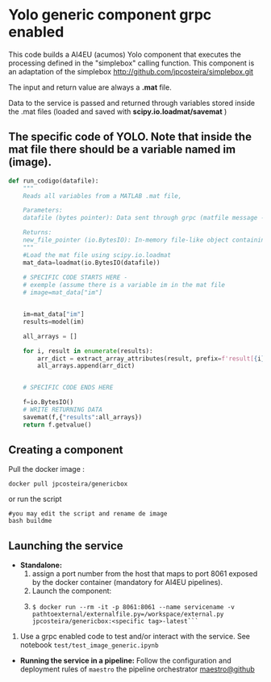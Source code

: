 # Yolo generic component grpc enabled
This code builds a AI4EU (acumos) Yolo component that executes the processing defined in the "simplebox" calling function. This component is an adaptation of the simplebox http://github.com/jpcosteira/simplebox.git

The input and return value are always a **.mat** file. 

Data to the service is passed and returned through variables stored inside the .mat files (loaded and saved with **scipy.io.loadmat/savemat** )
## The specific code of YOLO. Note that inside the mat file there should be a variable named im (image).

```python 
def run_codigo(datafile):
    """
    Reads all variables from a MATLAB .mat file,

    Parameters:
    datafile (bytes pointer): Data sent through grpc (matfile message - data field)

    Returns:
    new_file_pointer (io.BytesIO): In-memory file-like object containing the output in a .mat file.
    """
    #Load the mat file using scipy.io.loadmat
    mat_data=loadmat(io.BytesIO(datafile))
    
    # SPECIFIC CODE STARTS HERE - 
    # exemple (assume there is a variable im in the mat file
    # image=mat_data["im"]


    im=mat_data["im"]
    results=model(im)

    all_arrays = []

    for i, result in enumerate(results):
        arr_dict = extract_array_attributes(result, prefix=f'result[{i}].')
        all_arrays.append(arr_dict)


    # SPECIFIC CODE ENDS HERE

    f=io.BytesIO()
    # WRITE RETURNING DATA
    savemat(f,{"results":all_arrays})
    return f.getvalue()
```

## Creating a component
Pull the docker image :
```shell
docker pull jpcosteira/genericbox
```
or run the script  
```shell
#you may edit the script and rename de image
bash buildme
```

## Launching the service
* **Standalone:** 
  1. assign a port number from the host that maps to port 8061 exposed by the docker container (mandatory for AI4EU pipelines).
  1. Launch the component: 
  1. ```shell
     $ docker run --rm -it -p 8061:8061 --name servicename -v pathtoexternal/externalfile.py=/workspace/external.py jpcosteira/genericbox:<specific tag>-latest```
 1. Use a grpc enabled code to test and/or interact with the service. See notebook ```test/test_image_generic.ipynb```

* **Running the service in a pipeline:** Follow the configuration and deployment rules of ```maestro``` the pipeline orchestrator [maestro@github](https://github.com/jpcosteira/maestro)

